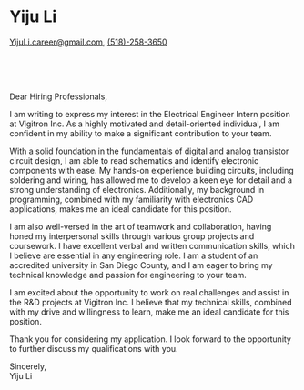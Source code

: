 # Yiju Li
[YijuLi.career@gmail.com](mailto:YijuLi.career@gmail.com), [(518)-258-3650](tel:5182583650)

<br><br><br>

Dear Hiring Professionals,

I am writing to express my interest in the Electrical Engineer Intern position at Vigitron Inc. As a highly motivated and detail-oriented individual, I am confident in my ability to make a significant contribution to your team.

With a solid foundation in the fundamentals of digital and analog transistor circuit design, I am able to read schematics and identify electronic components with ease. My hands-on experience building circuits, including soldering and wiring, has allowed me to develop a keen eye for detail and a strong understanding of electronics. Additionally, my background in programming, combined with my familiarity with electronics CAD applications, makes me an ideal candidate for this position.

I am also well-versed in the art of teamwork and collaboration, having honed my interpersonal skills through various group projects and coursework. I have excellent verbal and written communication skills, which I believe are essential in any engineering role. I am a student of an accredited university in San Diego County, and I am eager to bring my technical knowledge and passion for engineering to your team.

I am excited about the opportunity to work on real challenges and assist in the R&D projects at Vigitron Inc. I believe that my technical skills, combined with my drive and willingness to learn, make me an ideal candidate for this position.

Thank you for considering my application. I look forward to the opportunity to further discuss my qualifications with you.

Sincerely,  
Yiju Li
